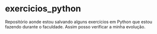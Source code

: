 # exercicios_python
Repositório aonde estou salvando alguns exercícios em Python que estou fazendo durante o faculdade.
Assim posso verificar a minha evolução.

